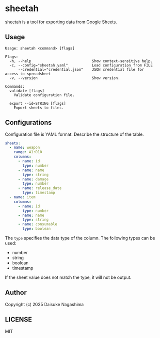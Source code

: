 # sheetah

sheetah is a tool for exporting data from Google Sheets.

## Usage

```
Usage: sheetah <command> [flags]

Flags:
  -h, --help                            Show context-sensitive help.
  -c, --config="sheetah.yaml"           Load configuration from FILE
      --credential="credential.json"    JSON credential file for access to spreadsheet
  -v, --version                         Show version.

Commands:
  validate [flags]
    Validate configuration file.

  export --id=STRING [flags]
    Export sheets to files.
```

## Configurations

Configuration file is YAML format. Describe the structure of the table.

```yaml
sheets:
  - name: weapon
    range: A1:D10
    columns:
      - name: id
        type: number
      - name: name
        type: string
      - name: damage
        type: number
      - name: release_date
        type: timestamp
  - name: item
    columns:
      - name: id
        type: number
      - name: name
        type: string
      - name: consumable
        type: boolean
```

The `type` specifies the data type of the column. The following types can be used:
- number
- string
- boolean
- timestamp

If the sheet value does not match the type, it will not be output.

## Author

Copyright (c) 2025 Daisuke Nagashima

## LICENSE

MIT
